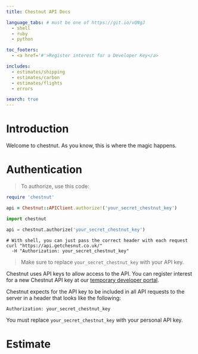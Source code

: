 ```yaml
---
title: Chestnut API Docs

language_tabs: # must be one of https://git.io/vQNgJ
  - shell
  - ruby
  - python

toc_footers:
  - <a href='#'>Register interest for a Developer Key</a>

includes:
  - estimates/shipping
  - estimates/carbon
  - estimates/flights
  - errors

search: true
---
```


# Introduction

Welcome to chestnut. As you know, this is where the magic happens.

# Authentication

> To authorize, use this code:

```ruby
require 'chestnut'

api = Chestnut::APIClient.authorize!('your_secret_chestnut_key')
```


```python
import chestnut

api = chestnut.authorize('your_secret_chestnut_key')

```

```shell
# With shell, you can just pass the correct header with each request
curl "https://api.getchesnut.co.uk/"
  -H "Authorization: your_secret_chestnut_key"
```


> Make sure to replace `your_secret_chestnut_key` with your API key.

Chestnut uses API keys to allow access to the API. You can register interest for a new Chestnut API key at our [temporary developer portal](https://getchestnut.co.uk/developers).

Chestnut expects for the API key to be included in all API requests to the server in a header that looks like the following:

`Authorization: your_secret_chestnut_key`

<aside class="notice">
You must replace <code>your_secret_chestnut_key</code> with your personal API key.
</aside>

# Estimate
